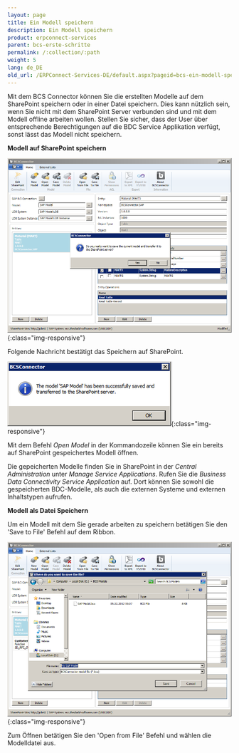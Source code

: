 ```yaml
---
layout: page
title: Ein Modell speichern
description: Ein Modell speichern
product: erpconnect-services
parent: bcs-erste-schritte
permalink: /:collection/:path
weight: 5
lang: de_DE
old_url: /ERPConnect-Services-DE/default.aspx?pageid=bcs-ein-modell-speichern
---
```


Mit dem BCS Connector können Sie die erstellten Modelle auf dem SharePoint speichern oder in einer Datei speichern. Dies kann nützlich sein, wenn Sie nicht mit dem SharePoint Server verbunden sind und mit dem Modell offline arbeiten wollen. Stellen Sie sicher, dass der User über entsprechende Berechtigungen auf die BDC Service Applikation verfügt, sonst lässt das Modell nicht speichern.  


**Modell auf SharePoint speichern** 

![BCS-Model-Save](/img/content/BCS-Model-Save.png){:class="img-responsive"}

Folgende Nachricht bestätigt das Speichern auf SharePoint. 

![BCS-Model-Save-Success](/img/content/BCS-Model-Save-Success.png){:class="img-responsive"}

Mit dem Befehl *Open Model* in der Kommandozeile können Sie ein bereits auf SharePoint gespeichertes Modell öffnen. 

Die gepeicherten Modelle finden Sie in SharePoint in der *Central Administration* unter *Manage Service Applications*. Rufen Sie die *Business Data Connectivity Service Application* auf. Dort können Sie sowohl die gespeicherten BDC-Modelle, als auch die externen Systeme und externen Inhaltstypen aufrufen.  


**Modell als Datei Speichern** 

Um ein Modell mit dem Sie gerade arbeiten zu speichern betätigen Sie den 'Save to File' Befehl auf dem Ribbon. 

![BCS-Model-Save-File](/img/content/BCS-Model-Save-File.png){:class="img-responsive"}

Zum Öffnen betätigen Sie den 'Open from File' Befehl und wählen die Modelldatei aus.